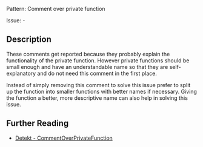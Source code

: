 Pattern: Comment over private function

Issue: -

## Description

These comments get reported because they probably explain the functionality of the private function. However private functions should be small enough and have an understandable name so that they are self-explanatory and do not need this comment in the first place.

Instead of simply removing this comment to solve this issue prefer to split up the function into smaller functions with better names if necessary. Giving the function a better, more descriptive name can also help in solving this issue.

## Further Reading

* [Detekt - CommentOverPrivateFunction](https://detekt.github.io/detekt/comments.html#commentoverprivatefunction)